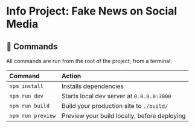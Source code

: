 # Info Project: Fake News on Social Media

## 🧞 Commands

All commands are run from the root of the project, from a terminal:

| Command           | Action                                       |
|:----------------  |:-------------------------------------------- |
| `npm install`     | Installs dependencies                        |
| `npm run dev`     | Starts local dev server at `0.0.0.0:3000`    |
| `npm run build`   | Build your production site to `./build/`     |
| `npm run preview` | Preview your build locally, before deploying |
